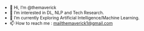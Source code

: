 - 👋 Hi, I’m @themaverick
- 👀 I’m interested in DL, NLP and Tech Research.
- 🌱 I’m currently Exploring Artificial Intelligence/Machine Learning.
- 📫 How to reach me : mailthemaverick1@gmail.com

<!---
themaverick/themaverick is a ✨ special ✨ repository because its `README.md` (this file) appears on your GitHub profile.
You can click the Preview link to take a look at your changes.
--->
